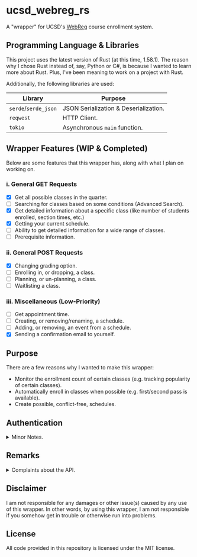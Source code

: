 # ucsd_webreg_rs
A "wrapper" for UCSD's [WebReg](https://act.ucsd.edu/webreg2/start) course enrollment system.

## Programming Language & Libraries
This project uses the latest version of Rust (at this time, 1.58.1). The reason why I chose Rust instead of, say, Python or C#, is because I wanted to learn more about Rust. Plus, I've been meaning to work on a project with Rust.

Additionally, the following libraries are used:

| Library              | Purpose                               |
|----------------------|---------------------------------------|
| `serde`/`serde_json` | JSON Serialization & Deserialization. |
| `reqwest`            | HTTP Client.                          |
| `tokio`              | Asynchronous `main` function.         |

## Wrapper Features (WIP & Completed)
Below are some features that this wrapper has, along with what I plan on working on.

### i. General GET Requests
- [x] Get all possible classes in the quarter.
- [ ] Searching for classes based on some conditions (Advanced Search).
- [x] Get detailed information about a specific class (like number of students enrolled, section times, etc.)
- [x] Getting your current schedule.
- [ ] Ability to get detailed information for a wide range of classes.
- [ ] Prerequisite information.

### ii. General POST Requests
- [x] Changing grading option.
- [ ] Enrolling in, or dropping, a class.
- [ ] Planning, or un-planning, a class.
- [ ] Waitlisting a class.

### iii. Miscellaneous (Low-Priority)
- [ ] Get appointment time.
- [ ] Creating, or removing/renaming, a schedule.
- [ ] Adding, or removing, an event from a schedule.
- [x] Sending a confirmation email to yourself.

## Purpose
There are a few reasons why I wanted to make this wrapper:
- Monitor the enrollment count of certain classes (e.g. tracking popularity of certain classes).
- Automatically enroll in classes when possible (e.g. first/second pass is available).
- Create possible, conflict-free, schedules.

## Authentication

<details>
<summary>Minor Notes.</summary>
<br> 

Originally, one of the biggest challenge I thought I would encounter was having to get around Duo (the 2FA system we use). However, it turns out that using your cookies from a previous (active authenticated) session will work (I'm not sure why it did not work the last time I tried).

In order to use the wrapper, you only need to provide the cookie that is a part of the request header (for example, when loading a new page in WebReg). You can find this cookie by going to your developer tab, monitoring the requests that WebReg makes, and then getting your cookie from there.

</details>

## Remarks

<details>
<summary>Complaints about the API.</summary>
<br> 


WebReg's internal API is probably one of the messiest APIs I've ever used (which complements well with the fact that WebReg itself is an annoying website to scrape). Granted, it's not like we were *supposed* to use it in this fashion, but sometimes I wonder if the reason why it's this messy is just so people don't use their internal API by itself, like me.

One reason why the code I have is so verbose is because I want to clean the internal API's JSON responses. There are a lot of things that one needs to consider when using their API. I'll name two in particular.

### Specific Course Details in General
For example, suppose I wanted to fetch specific details about CSE 100 (number of people enrolled, professor teaching it, etc.). I would get a JSON array where *one* element in said array could either be:
- A JSON object representing a repeating MWF lecture. So, this object would say that the lecture occurs every MWF.
- A JSON object representing a repeating Thursday discussion. So, this object would say that the discussion occurs every Thursday.
- A JSON object representing a midterm. So, this object would say that the midterm occurs on Feb. 5, 2022.
- A JSON object representing a final. So, this object would say that the final occurs on Mar. 16.

Rather than giving me one giant JSON where each discussion has an associated lecture, midterm, and final exam, WebReg gives it to me as 4 separate entities. This might not seem terrible; however, let's consider a bigger example. Suppose I have to deal with 4 sections of Math 20C, each with 5 discussions, 2 midterms, a MWF lecture, and a final. Well, instead of giving me a JSON array with 20 elements (one element for each discussion and associated lecture/midterm/final), WebReg would give me **36 elements**:
- 20 discussion elements.
- 8 midterm elements.
- 4 lecture elements.
- 4 final elements.

So, I need to find some way to "group" all of these elements together so that I get the desired 20 elements. Another thing to mention is that the way WebReg labels meeting types like Lectures and Discussions is different from the way it labels Midterms/Finals (there's more work that needs to be done). I won't go too in-depth on that for now.

### Specific Course Details in Schedule
If you thought that the above was terrible, the internal WebReg API decided that it would be a wonderful idea to split any multiple-day repeated meetings into their own elements. So, if I had a MWF lecture, rather than giving me one JSON object representing a MWF lecture (like what you would expect *above*), WebReg gives it to me as three separate JSON objects; one object representing a Monday lecture, another representing a Wednesday lecture, and a third representing a Friday lecture.

Let's suppose I was enrolled in the CSE 100 section described above (so I would have a MWF lecture, Thursday discussion, and a set midterm and final date), and I wanted to get information on my enrolled classes. Rather than giving me an array of 4 JSON objects like how I described above (which is also what you would *at least* expect if WebReg's internal API was *consistent*), they instead decided to give me a JSON array consisting of:
- A JSON object representing a repeating Monday lecture. So, this object would say that the lecture occurs every Monday.
- A JSON object representing a repeating Wednesday lecture. So, this object would say that the lecture occurs every Wednesday.
- A JSON object representing a repeating Friday lecture. So, this object would say that the lecture occurs every Friday.
- A JSON object representing a repeating Thursday discussion. So, this object would say that the discussion occurs every Thursday.
- A JSON object representing a midterm. So, this object would say that the midterm occurs on Feb. 5, 2022.
- A JSON object representing a final. So, this object would say that the final occurs on Mar. 16.

So, if I had 4 classes each with a repeating MWF lecture, repeating one-day discussion, a midterm, and a final, I would have **28** separate elements that I would need to somehow group together.

On one hand, the reason why I think they did this is so it's easier for them to display the course information on a calendar.

As you can imagine, consistency isn't exactly something WebReg cares about. There's obviously a lot more that I can complain about, but I'll hold off on that for now.

</details>

## Disclaimer
I am not responsible for any damages or other issue(s) caused by any use of this wrapper. In other words, by using this wrapper, I am not responsible if you somehow get in trouble or otherwise run into problems.

## License
All code provided in this repository is licensed under the MIT license. 
